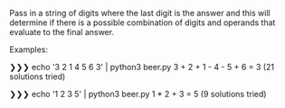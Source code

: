 Pass in a string of digits where the last digit is the answer and this will determine if there is a possible combination of digits and operands that evaluate to the final answer.

Examples:

❯❯❯ echo '3 2 1 4 5 6 3' | python3 beer.py
3 + 2 + 1 - 4 - 5 + 6 = 3  (21 solutions tried)

❯❯❯ echo '1 2 3 5' | python3 beer.py
1 * 2 + 3 = 5  (9 solutions tried)